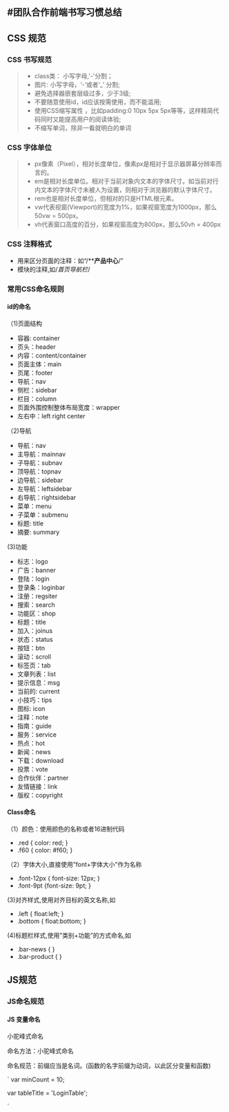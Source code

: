#团队合作前端书写习惯总结
---
## CSS 规范
### CSS 书写规范
>* class类：  小写字母,'-'分割；
>* 图片:  小写字母，‘-’或者‘_’ 分割;
>* 避免选择器嵌套层级过多，少于3级;
>* 不要随意使用id，id应该按需使用，而不能滥用;
>* 使用CSS缩写属性 ，比如padding:0 10px 5px 5px等等，这样精简代码同时又能提高用户的阅读体验;
>* 不缩写单词，除非一看就明白的单词

### CSS 字体单位
>* px像素（Pixel），相对长度单位，像素px是相对于显示器屏幕分辨率而言的。
>* em是相对长度单位。相对于当前对象内文本的字体尺寸。如当前对行内文本的字体尺寸未被人为设置，则相对于浏览器的默认字体尺寸。
>* rem也是相对长度单位，但相对的只是HTML根元素。
>* vw代表视窗(Viewport)的宽度为1%，如果视窗宽度为1000px，那么50vw = 500px。
>* vh代表窗口高度的百分，如果视窗高度为800px，那么50vh = 400px


### CSS 注释格式


- 用来区分页面的注释：如“/******************************************产品中心****************************************/”
- 模块的注释,如/*首页导航栏*/

### 常用CSS命名规则
#### id的命名
（1)页面结构

- 容器: container
- 页头：header
- 内容：content/container
- 页面主体：main
- 页尾：footer
- 导航：nav
- 侧栏：sidebar
- 栏目：column
- 页面外围控制整体布局宽度：wrapper
- 左右中：left right center


（2)导航

- 导航：nav
- 主导航：mainnav
- 子导航：subnav
- 顶导航：topnav
- 边导航：sidebar
- 左导航：leftsidebar
- 右导航：rightsidebar
- 菜单：menu
- 子菜单：submenu
- 标题: title
- 摘要: summary

(3)功能

- 标志：logo
- 广告：banner
- 登陆：login
- 登录条：loginbar
- 注册：regsiter
- 搜索：search
- 功能区：shop
- 标题：title
- 加入：joinus
- 状态：status
- 按钮：btn
- 滚动：scroll
- 标签页：tab
- 文章列表：list
- 提示信息：msg
- 当前的: current
- 小技巧：tips
- 图标: icon
- 注释：note
- 指南：guide
- 服务：service
- 热点：hot
- 新闻：news
- 下载：download
- 投票：vote
- 合作伙伴：partner
- 友情链接：link
- 版权：copyright

#### Class命名
（1）颜色：使用颜色的名称或者16进制代码
 
- .red { color: red; }
- .f60 { color: #f60; }

（2）字体大小,直接使用”font+字体大小”作为名称

- .font-12px { font-size: 12px; }
- .font-9pt {font-size: 9pt; }

(3)对齐样式,使用对齐目标的英文名称,如

- .left { float:left; }
- .bottom { float:bottom; }

(4)标题栏样式,使用”类别+功能”的方式命名,如

- .bar-news { }
- .bar-product { }


## JS规范
### JS命名规范
####  JS 变量命名
小驼峰式命名

命名方法：小驼峰式命名

命名规范：前缀应当是名词。(函数的名字前缀为动词，以此区分变量和函数)

`
var minCount = 10;

var tableTitle = 'LoginTable';

`